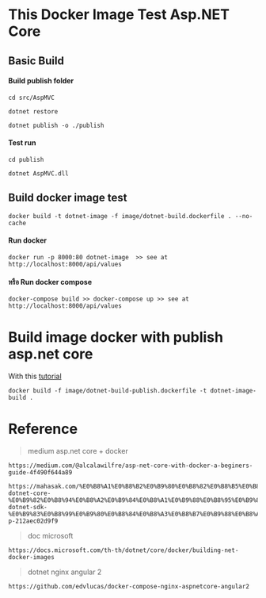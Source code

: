 # This Docker Image Test Asp.NET Core

## Basic Build

#### Build publish folder

```
cd src/AspMVC

dotnet restore

dotnet publish -o ./publish
```

#### Test run

```
cd publish

dotnet AspMVC.dll
```

## Build docker image test

```
docker build -t dotnet-image -f image/dotnet-build.dockerfile . --no-cache
```

#### Run docker

```
docker run -p 8000:80 dotnet-image  >> see at http://localhost:8000/api/values
```

#### หรือ Run docker compose

```
docker-compose build >> docker-compose up >> see at http://localhost:8000/api/values
```

# Build image docker with publish asp.net core

With this [tutorial](https://dev.to/schwamster/docker-tutorial-with-for-aspnet-core?fbclid=IwAR3N6HXf5Q6uPLs_JdVIQYLjI0Lm9EWfLUsl8QfJ2yZkSgtlgxw7U6jMKB4#choose_image)
```
docker build -f image/dotnet-build-publish.dockerfile -t dotnet-image-build .
```

# Reference
> medium asp.net core + docker

    https://medium.com/@alcalawilfre/asp-net-core-with-docker-a-beginers-guide-4f490f644a89

    https://mahasak.com/%E0%B8%A1%E0%B8%B2%E0%B9%80%E0%B8%82%E0%B8%B5%E0%B8%A2%E0%B8%99-dotnet-core-%E0%B9%82%E0%B8%94%E0%B8%A2%E0%B9%84%E0%B8%A1%E0%B9%88%E0%B8%95%E0%B9%89%E0%B8%AD%E0%B8%87%E0%B8%A5%E0%B8%87-dotnet-sdk-%E0%B9%83%E0%B8%99%E0%B9%80%E0%B8%84%E0%B8%A3%E0%B8%B7%E0%B9%88%E0%B8%AD%E0%B8%87%E0%B8%81%E0%B8%B1%E0%B8%99-p-212aec02d9f9

>doc microsoft

    https://docs.microsoft.com/th-th/dotnet/core/docker/building-net-docker-images

>dotnet nginx angular 2

    https://github.com/edvlucas/docker-compose-nginx-aspnetcore-angular2

